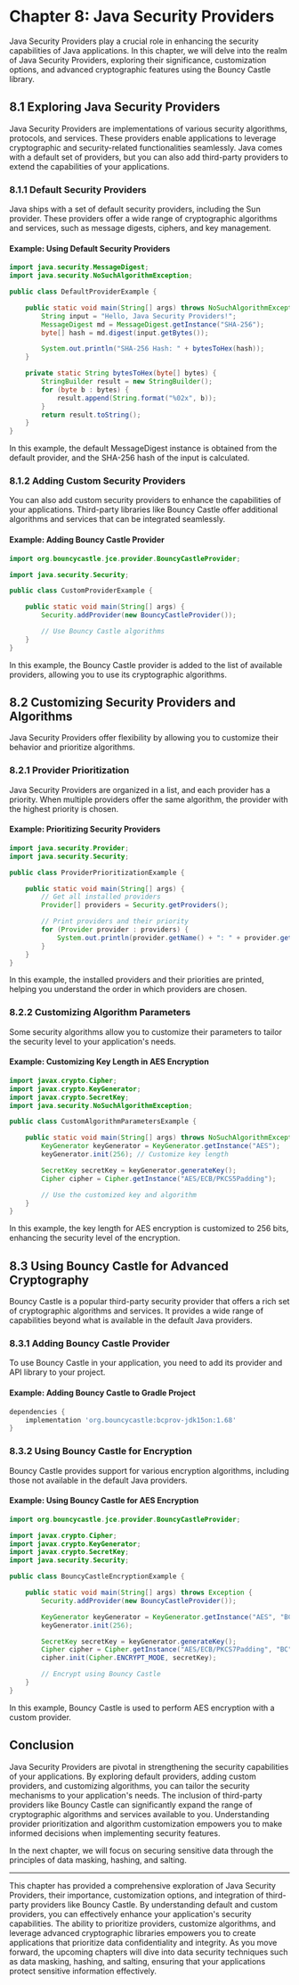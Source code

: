 # Chapter 8: Java Security Providers

Java Security Providers play a crucial role in enhancing the security capabilities of Java applications. In this chapter, we will delve into the realm of Java Security Providers, exploring their significance, customization options, and advanced cryptographic features using the Bouncy Castle library.

## 8.1 Exploring Java Security Providers

Java Security Providers are implementations of various security algorithms, protocols, and services. These providers enable applications to leverage cryptographic and security-related functionalities seamlessly. Java comes with a default set of providers, but you can also add third-party providers to extend the capabilities of your applications.

### 8.1.1 Default Security Providers

Java ships with a set of default security providers, including the Sun provider. These providers offer a wide range of cryptographic algorithms and services, such as message digests, ciphers, and key management.

#### Example: Using Default Security Providers

```java
import java.security.MessageDigest;
import java.security.NoSuchAlgorithmException;

public class DefaultProviderExample {

    public static void main(String[] args) throws NoSuchAlgorithmException {
        String input = "Hello, Java Security Providers!";
        MessageDigest md = MessageDigest.getInstance("SHA-256");
        byte[] hash = md.digest(input.getBytes());

        System.out.println("SHA-256 Hash: " + bytesToHex(hash));
    }

    private static String bytesToHex(byte[] bytes) {
        StringBuilder result = new StringBuilder();
        for (byte b : bytes) {
            result.append(String.format("%02x", b));
        }
        return result.toString();
    }
}
```

In this example, the default MessageDigest instance is obtained from the default provider, and the SHA-256 hash of the input is calculated.

### 8.1.2 Adding Custom Security Providers

You can also add custom security providers to enhance the capabilities of your applications. Third-party libraries like Bouncy Castle offer additional algorithms and services that can be integrated seamlessly.

#### Example: Adding Bouncy Castle Provider

```java
import org.bouncycastle.jce.provider.BouncyCastleProvider;

import java.security.Security;

public class CustomProviderExample {

    public static void main(String[] args) {
        Security.addProvider(new BouncyCastleProvider());

        // Use Bouncy Castle algorithms
    }
}
```

In this example, the Bouncy Castle provider is added to the list of available providers, allowing you to use its cryptographic algorithms.

## 8.2 Customizing Security Providers and Algorithms

Java Security Providers offer flexibility by allowing you to customize their behavior and prioritize algorithms.

### 8.2.1 Provider Prioritization

Java Security Providers are organized in a list, and each provider has a priority. When multiple providers offer the same algorithm, the provider with the highest priority is chosen.

#### Example: Prioritizing Security Providers

```java
import java.security.Provider;
import java.security.Security;

public class ProviderPrioritizationExample {

    public static void main(String[] args) {
        // Get all installed providers
        Provider[] providers = Security.getProviders();

        // Print providers and their priority
        for (Provider provider : providers) {
            System.out.println(provider.getName() + ": " + provider.getRank());
        }
    }
}
```

In this example, the installed providers and their priorities are printed, helping you understand the order in which providers are chosen.

### 8.2.2 Customizing Algorithm Parameters

Some security algorithms allow you to customize their parameters to tailor the security level to your application's needs.

#### Example: Customizing Key Length in AES Encryption

```java
import javax.crypto.Cipher;
import javax.crypto.KeyGenerator;
import javax.crypto.SecretKey;
import java.security.NoSuchAlgorithmException;

public class CustomAlgorithmParametersExample {

    public static void main(String[] args) throws NoSuchAlgorithmException {
        KeyGenerator keyGenerator = KeyGenerator.getInstance("AES");
        keyGenerator.init(256); // Customize key length

        SecretKey secretKey = keyGenerator.generateKey();
        Cipher cipher = Cipher.getInstance("AES/ECB/PKCS5Padding");

        // Use the customized key and algorithm
    }
}
```

In this example, the key length for AES encryption is customized to 256 bits, enhancing the security level of the encryption.

## 8.3 Using Bouncy Castle for Advanced Cryptography

Bouncy Castle is a popular third-party security provider that offers a rich set of cryptographic algorithms and services. It provides a wide range of capabilities beyond what is available in the default Java providers.

### 8.3.1 Adding Bouncy Castle Provider

To use Bouncy Castle in your application, you need to add its provider and API library to your project.

#### Example: Adding Bouncy Castle to Gradle Project

```gradle
dependencies {
    implementation 'org.bouncycastle:bcprov-jdk15on:1.68'
}
```

### 8.3.2 Using Bouncy Castle for Encryption

Bouncy Castle provides support for various encryption algorithms, including those not available in the default Java providers.

#### Example: Using Bouncy Castle for AES Encryption

```java
import org.bouncycastle.jce.provider.BouncyCastleProvider;

import javax.crypto.Cipher;
import javax.crypto.KeyGenerator;
import javax.crypto.SecretKey;
import java.security.Security;

public class BouncyCastleEncryptionExample {

    public static void main(String[] args) throws Exception {
        Security.addProvider(new BouncyCastleProvider());

        KeyGenerator keyGenerator = KeyGenerator.getInstance("AES", "BC");
        keyGenerator.init(256);

        SecretKey secretKey = keyGenerator.generateKey();
        Cipher cipher = Cipher.getInstance("AES/ECB/PKCS7Padding", "BC");
        cipher.init(Cipher.ENCRYPT_MODE, secretKey);

        // Encrypt using Bouncy Castle
    }
}
```

In this example, Bouncy Castle is used to perform AES encryption with a custom provider.

## Conclusion

Java Security Providers are pivotal in strengthening the security capabilities of your applications. By exploring default providers, adding custom providers, and customizing algorithms, you can tailor the security mechanisms to your application's needs. The inclusion of third-party providers like Bouncy Castle can significantly expand the range of cryptographic algorithms and services available to you. Understanding provider prioritization and algorithm customization empowers you to make informed decisions when implementing security features.

In the next chapter, we will focus on securing sensitive data through the principles of data masking, hashing, and salting.

---

This chapter has provided a comprehensive exploration of Java Security Providers, their importance, customization options, and integration of third-party providers like Bouncy Castle. By understanding default and custom providers, you can effectively enhance your application's security capabilities. The ability to prioritize providers, customize algorithms, and leverage advanced cryptographic libraries empowers you to create applications that prioritize data confidentiality and integrity. As you move forward, the upcoming chapters will dive into data security techniques such as data masking, hashing, and salting, ensuring that your applications protect sensitive information effectively.